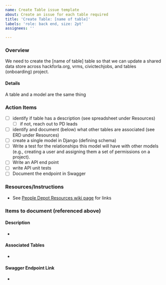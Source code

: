 ```yaml
---
name: Create Table issue template
about: Create an issue for each table required
title: 'Create Table: [name of table]'
labels: 'role: back end, size: 2pt'
assignees: ''

---
```


### Overview

We need to create the \[name of table\] table so that we can update a shared data store across hackforla.org, vrms, civictechjobs, and tables (onboarding) project.

#### Details

A table and a model are the same thing

### Action Items

- [ ] identify if table has a description (see spreadsheet under Resources)
    - [ ] if not, reach out to PD leads
- [ ] identify and document  (below) what other tables are associated (see ERD under Resources)
- [ ] create a single model in Django (defining schema)
- [ ] Write a test for the relationships this model will have with other models (e.g., creating a user and assigning them a set of permissions on a project).
- [ ] Write an API end point
- [ ] write API unit tests
- [ ] Document the endpoint in Swagger

### Resources/Instructions

- See [People Depot Resources wiki page](https://github.com/hackforla/peopledepot/wiki/Resources-and-Links) for links

### Items to document (referenced above)

#### Description

-

#### Associated Tables

-

#### Swagger Endpoint Link

-
